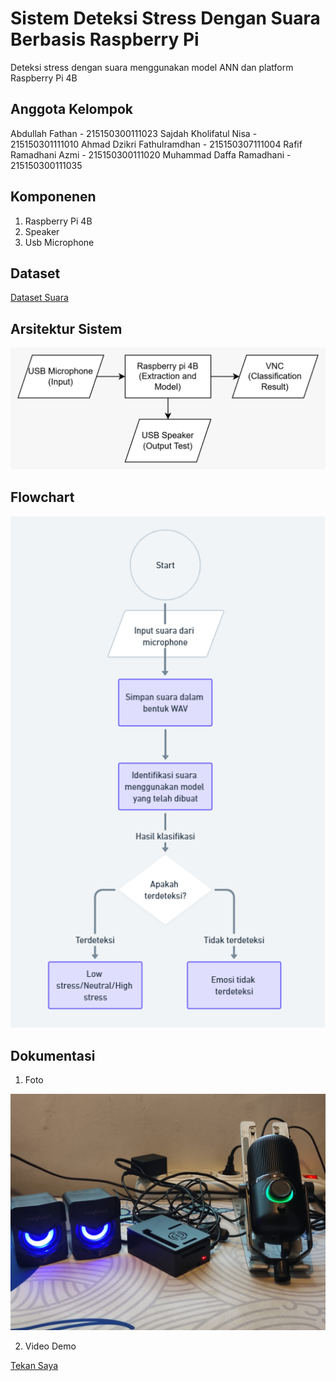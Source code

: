 # Sistem Deteksi Stress Dengan Suara Berbasis Raspberry Pi

Deteksi stress dengan suara menggunakan model ANN dan platform Raspberry Pi 4B

## Anggota Kelompok

Abdullah Fathan - 215150300111023
Sajdah Kholifatul Nisa - 215150301111010
Ahmad Dzikri Fathulramdhan - 215150307111004
Rafif Ramadhani Azmi - 215150300111020
Muhammad Daffa Ramadhani - 215150300111035

## Komponenen

1. Raspberry Pi 4B
2. Speaker
3. Usb Microphone

## Dataset

[Dataset Suara](https://drive.google.com/drive/folders/1V3beCq4iFl9vQK5OblUxeONiCVzAuFiw?usp=sharing)

## Arsitektur Sistem

![Diagram Blok](assets/diagram_blok.jpeg)

## Flowchart

![Flowchart Sistem](assets/flowchart.png)

## Dokumentasi

1. Foto

![Sistem Komentasi](assets/sistem_dokumentasi.jpeg)

2. Video Demo

[Tekan Saya](https://drive.google.com/file/d/1_CYfVi0nEDSSncCDu5UBidSD9NjiWFgG/view)
